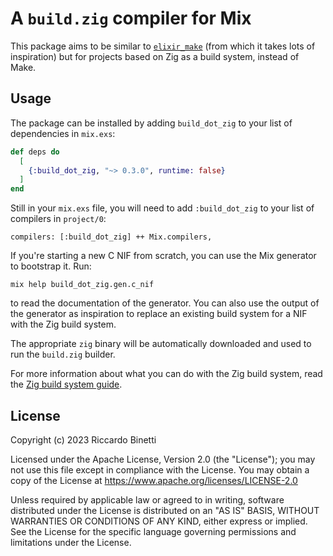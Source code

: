 # A `build.zig` compiler for Mix

This package aims to be similar to [`elixir_make`](https://github.com/elixir-lang/elixir_make) (from
which it takes lots of inspiration) but for projects based on Zig as a build system, instead of
Make.

## Usage

The package can be installed by adding `build_dot_zig` to your list of dependencies in `mix.exs`:

```elixir
def deps do
  [
    {:build_dot_zig, "~> 0.3.0", runtime: false}
  ]
end
```

Still in your `mix.exs` file, you will need to add `:build_dot_zig` to your list of compilers in
`project/0`:

```
compilers: [:build_dot_zig] ++ Mix.compilers,
```

If you're starting a new C NIF from scratch, you can use the Mix generator to bootstrap it. Run:

```console
mix help build_dot_zig.gen.c_nif
```

to read the documentation of the generator. You can also use the output of the generator as
inspiration to replace an existing build system for a NIF with the Zig build system.

The appropriate `zig` binary will be automatically downloaded and used to run the `build.zig`
builder.

For more information about what you can do with the Zig build system, read the [Zig build system
guide](https://ziglang.org/learn/build-system).

## License

Copyright (c) 2023 Riccardo Binetti

Licensed under the Apache License, Version 2.0 (the "License"); you may not use this file except in
compliance with the License. You may obtain a copy of the License at
https://www.apache.org/licenses/LICENSE-2.0

Unless required by applicable law or agreed to in writing, software distributed under the License is
distributed on an "AS IS" BASIS, WITHOUT WARRANTIES OR CONDITIONS OF ANY KIND, either express or
implied. See the License for the specific language governing permissions and limitations under the
License.

